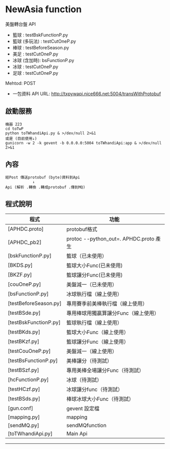 # NewAsia function
美盤轉台盤 API

* 籃球 : testBskFunctionP.py
* 籃球 (多玩法) : testCutOneP.py
* 棒球 : testBeforeSeason.py
* 美足 : testCutOneP.py
* 冰球 (含加時): bsFunctionP.py
* 冰球 : testCutOneP.py
* 足球 : testCutOneP.py

Mehtod: POST

* 一包資料
API URL: http://txpywapi.nice666.net:5004/transWithProtobuf

## 啟動服務
```
機器 223
cd toTwP
python toTWhandiApi.py & >/dev/null 2>&1
或是 (目前使用↓)
gunicorn -w 2 -k gevent -b 0.0.0.0:5004 toTWhandiApi:app & >/dev/null 2>&1

```
## 內容
```
經Post 傳送protobuf (byte)資料到Api
            ↓
Api (解析 .轉換 .轉成protobuf .傳到MQ)

```

## 程式說明
程式|功能
----|----
[APHDC.proto]|protobuf格式
[APHDC_pb2]|protoc --python_out=. APHDC.proto  產生
[bskFunctionP.py]|籃球（已未使用）
[BKDS.py]|籃球大小Func(已未使用)
[BKZF.py]|籃球讓分Func(已未使用)
[couOneP.py]|美盤減一（已未使用）
[bsFunctionP.py]|冰球執行檔（線上使用）
[testBeforeSeason.py]|專用賽季前美棒執行檔（線上使用）
[testBSde.py]|專用棒球用獨贏算讓分Func（線上使用）
[testBskFunctionP.py]|籃球執行檔（線上使用）
[testBKds.py]|籃球大小Func（線上使用）
[testBKzf.py]|籃球讓分Func（線上使用）
[testCouOneP.py]|美盤減一（線上使用）
[testBsFunctionP.py]|美棒讓分（待測試）
[testBSzf.py]|專用美棒全場讓分Func（待測試）
[hcFunctionP.py]|冰球（待測試）
[testHCzf.py]|冰球讓分func（待測試）
[testBSds.py]|棒球冰球大小Func（待測試）
[gun.conf]| gevent 設定檔
[mapping.py]|mapping
[sendMQ.py]|sendMQfunction
[toTWhandiApi.py]|Main Api


- - - - - -